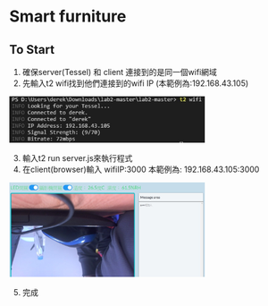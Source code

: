 # Smart furniture

## To Start
1. 確保server(Tessel) 和 client 連接到的是同一個wifi網域
2. 先輸入t2 wifi找到他們連接到的wifi IP (本範例為:192.168.43.105)

<p align="left" left=50px>
  <img src="public/readme.jpg" width="350"/>
</p>

3. 輸入t2 run server.js來執行程式
4. 在client(browser)輸入 wifiIP:3000 本範例為: 192.168.43.105:3000

<p align="left" left=50px>
  <img src="public/readme2.jpg" width="350"/>
</p>

5. 完成
